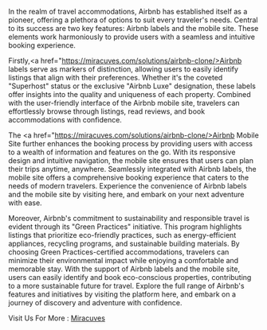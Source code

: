 In the realm of travel accommodations, Airbnb has established itself as a pioneer, offering a plethora of options to suit every traveler's needs. Central to its success are two key features: Airbnb labels and the mobile site. These elements work harmoniously to provide users with a seamless and intuitive booking experience.

Firstly,<a href="https://miracuves.com/solutions/airbnb-clone/>Airbnb labels</a> serve as markers of distinction, allowing users to easily identify listings that align with their preferences. Whether it's the coveted "Superhost" status or the exclusive "Airbnb Luxe" designation, these labels offer insights into the quality and uniqueness of each property. Combined with the user-friendly interface of the Airbnb mobile site, travelers can effortlessly browse through listings, read reviews, and book accommodations with confidence.

The <a href="https://miracuves.com/solutions/airbnb-clone/>Airbnb Mobile Site</a> further enhances the booking process by providing users with access to a wealth of information and features on the go. With its responsive design and intuitive navigation, the mobile site ensures that users can plan their trips anytime, anywhere. Seamlessly integrated with Airbnb labels, the mobile site offers a comprehensive booking experience that caters to the needs of modern travelers. Experience the convenience of Airbnb labels and the mobile site by visiting here, and embark on your next adventure with ease.

Moreover, Airbnb's commitment to sustainability and responsible travel is evident through its "Green Practices" initiative. This program highlights listings that prioritize eco-friendly practices, such as energy-efficient appliances, recycling programs, and sustainable building materials. By choosing Green Practices-certified accommodations, travelers can minimize their environmental impact while enjoying a comfortable and memorable stay. With the support of Airbnb labels and the mobile site, users can easily identify and book eco-conscious properties, contributing to a more sustainable future for travel. Explore the full range of Airbnb's features and initiatives by visiting the platform here, and embark on a journey of discovery and adventure with confidence.

Visit Us For More : <a href="https://miracuves.com/">Miracuves</a>

